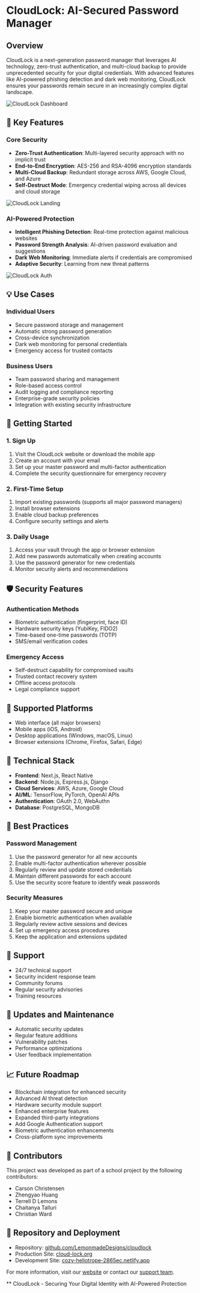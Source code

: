 # **CloudLock**: AI-Secured Password Manager

## Overview

CloudLock is a next-generation password manager that leverages AI technology, zero-trust authentication, and multi-cloud backup to provide unprecedented security for your digital credentials. With advanced features like AI-powered phishing detection and dark web monitoring, CloudLock ensures your passwords remain secure in an increasingly complex digital landscape.

![CloudLock Dashboard](/public/imgs/pic_3.png)

## 🔐 Key Features

### Core Security

- **Zero-Trust Authentication**: Multi-layered security approach with no implicit trust
- **End-to-End Encryption**: AES-256 and RSA-4096 encryption standards
- **Multi-Cloud Backup**: Redundant storage across AWS, Google Cloud, and Azure
- **Self-Destruct Mode**: Emergency credential wiping across all devices and cloud storage

![CloudLock Landing](/public/imgs/pic_2.png)

### AI-Powered Protection

- **Intelligent Phishing Detection**: Real-time protection against malicious websites
- **Password Strength Analysis**: AI-driven password evaluation and suggestions
- **Dark Web Monitoring**: Immediate alerts if credentials are compromised
- **Adaptive Security**: Learning from new threat patterns

![CloudLock Auth](/public/imgs/pic_1.png)

## 💡 Use Cases

### Individual Users

- Secure password storage and management
- Automatic strong password generation
- Cross-device synchronization
- Dark web monitoring for personal credentials
- Emergency access for trusted contacts

### Business Users

- Team password sharing and management
- Role-based access control
- Audit logging and compliance reporting
- Enterprise-grade security policies
- Integration with existing security infrastructure

## 🚀 Getting Started

### 1. Sign Up

1. Visit the CloudLock website or download the mobile app
2. Create an account with your email
3. Set up your master password and multi-factor authentication
4. Complete the security questionnaire for emergency recovery

### 2. First-Time Setup

1. Import existing passwords (supports all major password managers)
2. Install browser extensions
3. Enable cloud backup preferences
4. Configure security settings and alerts

### 3. Daily Usage

1. Access your vault through the app or browser extension
2. Add new passwords automatically when creating accounts
3. Use the password generator for new credentials
4. Monitor security alerts and recommendations

## 🛡️ Security Features

### Authentication Methods

- Biometric authentication (fingerprint, face ID)
- Hardware security keys (YubiKey, FIDO2)
- Time-based one-time passwords (TOTP)
- SMS/email verification codes

### Emergency Access

- Self-destruct capability for compromised vaults
- Trusted contact recovery system
- Offline access protocols
- Legal compliance support

## 📱 Supported Platforms

- Web interface (all major browsers)
- Mobile apps (iOS, Android)
- Desktop applications (Windows, macOS, Linux)
- Browser extensions (Chrome, Firefox, Safari, Edge)

## 🔧 Technical Stack

- **Frontend**: Next.js, React Native
- **Backend**: Node.js, Express.js, Django
- **Cloud Services**: AWS, Azure, Google Cloud
- **AI/ML**: TensorFlow, PyTorch, OpenAI APIs
- **Authentication**: OAuth 2.0, WebAuthn
- **Database**: PostgreSQL, MongoDB

## 🌟 Best Practices

### Password Management

1. Use the password generator for all new accounts
2. Enable multi-factor authentication wherever possible
3. Regularly review and update stored credentials
4. Maintain different passwords for each account
5. Use the security score feature to identify weak passwords

### Security Measures

1. Keep your master password secure and unique
2. Enable biometric authentication when available
3. Regularly review active sessions and devices
4. Set up emergency access procedures
5. Keep the application and extensions updated

## 🤝 Support

- 24/7 technical support
- Security incident response team
- Community forums
- Regular security advisories
- Training resources

## 🔄 Updates and Maintenance

- Automatic security updates
- Regular feature additions
- Vulnerability patches
- Performance optimizations
- User feedback implementation

## 📈 Future Roadmap

- Blockchain integration for enhanced security
- Advanced AI threat detection
- Hardware security module support
- Enhanced enterprise features
- Expanded third-party integrations
- Add Google Authentication support
- Biometric authentication enhancements
- Cross-platform sync improvements

## 👥 Contributors

This project was developed as part of a school project by the following contributors:

- Carson Christensen
- Zhengyao Huang
- Terrell D Lemons
- Chaitanya Talluri
- Christian Ward

## 📝 Repository and Deployment

- Repository: [github.com/LemonmadeDesigns/cloudlock](https://github.com/LemonmadeDesigns/cloudlock)
- Production Site: [cloud-lock.org](https://cloud-lock.org)
- Development Site: [cozy-heliotrope-2865ec.netlify.app](https://cozy-heliotrope-2865ec.netlify.app)

For more information, visit our [website](http://cloud-lock.org) or contact our [support team](mailto:support@cloud-lock.org).

** CloudLock - Securing Your Digital Identity with AI-Powered Protection

